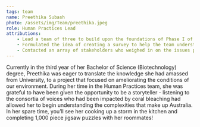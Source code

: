 ```yaml
---
tags: team
name: Preethika Subash
photo: /assets/img/Team/preethika.jpeg
role: Human Practices Lead
attributions:
    - Lead a team of three to build upon the foundations of Phase I of PROTECC Coral and re-evaluate the aspects they wanted to include this year
    - Formulated the idea of creating a survey to help the team understand why there is a gap in knowledge between the public and science, and how the team could address it through their project
    - Contacted an array of stakeholders who weighed in on the issues posed by coral bleaching and the impact of UNSW iGEM’s solution
---
```

Currently in the third year of her Bachelor of Science (Biotechnology) degree, Preethika was
eager to translate the knowledge she had amassed from University, to a project that focused on
ameliorating the conditions of our environment. During her time in the Human Practices team,
she was grateful to have been given the opportunity to be a storyteller - listening to the consortia
of voices who had been impacted by coral bleaching had allowed her to begin understanding
the complexities that make up Australia. In her spare time, you’ll see her cooking up a storm in
the kitchen and completing 1,000 piece jigsaw puzzles with her roommates!